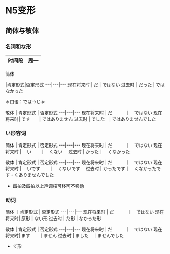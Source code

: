 # N5变形

## 简体与敬体

### 名词和な形

时间段 |  周一
---|---

简体

   |肯定形式|否定形式
---|---|---
现在将来时 | だ | ではない
过去时 | だった | ではなかった

＊口语：では→じゃ　

敬体
           | 肯定形式 | 否定形式
---|---|---
现在将来时  | だ　　　｜　ではない
 现在将来时| です　　| ではありません
 过去时    | でした　| ではありませんでした

### い形容词

简体
            | 肯定形式 | 否定形式
---|---|---
现在将来时  | だ　　　｜　ではない
现在将来时  | 　い　　｜　くない　
过去时      |   かった｜　くなかった　

敬体
           | 肯定形式 | 否定形式
---|---|---
现在将来时  | だ　　　｜　ではない
现在将来时  | 　いです　　｜　くないです　
过去时      |   かったです｜　くなかったです・くありませんでした　

* 四拍及四拍以上声调核可移可不移动

### 动词

简体
        ｜肯定形式 | 否定形式
---|---|---
现在将来时  | だ　　　｜　ではない
现在将来时| 原形  | ない形
过去时 | た形 |  なかった形

敬体
          | 肯定形式 | 否定形式
---|---|---
现在将来时  | だ　　　｜　ではない
现在将来时| ます　　｜ません
过去时    | ました　｜ませんでした

* て形
